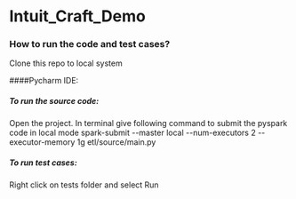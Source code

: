 # Intuit_Craft_Demo

### How to run the code and test cases?

Clone this repo to local system

####Pycharm IDE:

##### To run the source code:
Open the project. In terminal give following command to submit the pyspark code in local mode
spark-submit --master local --num-executors 2 --executor-memory 1g etl/source/main.py 

##### To run test cases:
Right click on tests folder and select Run 
